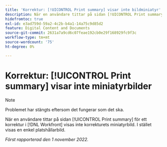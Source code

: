```yaml
---
title: 'Korrektur: [!UICONTROL Print summary] visar inte bildminiatyr'
description: När en användare tittar på sidan [!UICONTROL Print summary] för ett korrektur i  [!DNL Workfront] visas inte korrekturets miniatyrbild. I stället visas en enkel platshållarbild.
hidefromtoc: true
exl-id: e3ad759d-59a2-4c2b-b4a1-14a75c9d85d2
feature: Digital Content and Documents
source-git-commit: 2631a7a9cd6c07feae192cb0e29f168929fc9f3c
workflow-type: tm+mt
source-wordcount: '75'
ht-degree: 0%

---
```


# Korrektur: [!UICONTROL Print summary] visar inte miniatyrbilder

<!--This is on both the WF and WFP TOCs-->

<!--This article is live by request-->

>[!NOTE]
>
>Problemet har stängts eftersom det fungerar som det ska.

När en användare tittar på sidan [!UICONTROL Print summary] för ett korrektur i [!DNL Workfront] visas inte korrekturets miniatyrbild. I stället visas en enkel platshållarbild.

_Först rapporterad den 1 november 2022._
